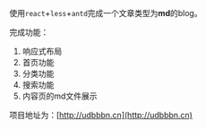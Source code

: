使用`react`+`less`+`antd`完成一个文章类型为**md**的blog。

完成功能：

1. 响应式布局
2. 首页功能
3. 分类功能
4. 搜索功能
5. 内容页的md文件展示

项目地址为：[http://udbbbn.cn](http://udbbbn.cn)